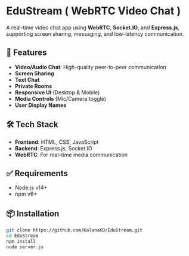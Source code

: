 # EduStream ( WebRTC Video Chat )

A real-time video chat app using **WebRTC**, **Socket.IO**, and **Express.js**, supporting screen sharing, messaging, and low-latency communication.

## 🚀 Features

- **Video/Audio Chat**: High-quality peer-to-peer communication  
- **Screen Sharing**  
- **Text Chat**  
- **Private Rooms**  
- **Responsive UI** (Desktop & Mobile)  
- **Media Controls** (Mic/Camera toggle)  
- **User Display Names**

## 🛠 Tech Stack

- **Frontend**: HTML, CSS, JavaScript  
- **Backend**: Express.js, Socket.IO  
- **WebRTC**: For real-time media communication

## ✅ Requirements

- Node.js v14+  
- npm v6+

## 📦 Installation

```bash
git clone https://github.com/KalanaKD/EduStream.git
cd EduStream
npm install
node server.js

